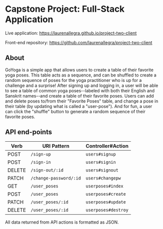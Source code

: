 # Capstone Project: Full-Stack Application

Live application: https://laurenallegra.github.io/project-two-client

Front-end repository: https://github.com/laurenallegra/project-two-client

## About

GoYoga is a simple app that allows users to create a table of their favorite
yoga poses. This table acts as a sequence, and can be shuffled to create a
random sequence of poses for the yoga practitioner who is up for a challenge and
a surprise! After signing up and logging in, a user will be able to see a table
of common yoga poses--labeled with both their English and Sanskrit names--and
create a table of their favorite poses. Users can add and delete poses to/from
their "Favorite Poses" table, and change a pose in their table (by updating
what is called a "user-pose"). And for fun, a user can click the "shuffle"
button to generate a random sequence of their favorite poses.

## API end-points

| Verb   | URI Pattern            | Controller#Action     |
| ----   | -----------            | -----------------     |
| POST   | `/sign-up`             | `users#signup`        |
| POST   | `/sign-in`             | `users#signin`        |
| DELETE | `/sign-out/:id`        | `users#signout`       |
| PATCH  | `/change-password/:id` | `users#changepw`      |
| GET    | `/user_poses`          | `userposes#index`     |
| POST   | `/user_poses`          | `userposes#create`    |
| PATCH  | `/user_poses/:id`      | `userposes#update`    |
| DELETE | `/user_poses/:id`      | `userposes#destroy`   |

All data returned from API actions is formatted as JSON.
